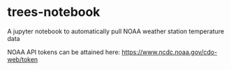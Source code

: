 # trees-notebook
A jupyter notebook to automatically pull NOAA weather station temperature data

NOAA API tokens can be attained here: https://www.ncdc.noaa.gov/cdo-web/token
